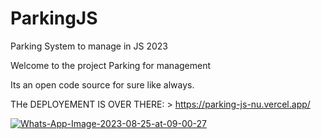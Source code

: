 # ParkingJS
Parking System to manage in JS 2023


Welcome to the project Parking for management

Its an open code source for sure like always.


THe DEPLOYEMENT IS OVER THERE:  >  https://parking-js-nu.vercel.app/

<a href="https://ibb.co/XSVs2BM"><img src="https://i.ibb.co/SRJnsTG/Whats-App-Image-2023-08-25-at-09-00-27.jpg" alt="Whats-App-Image-2023-08-25-at-09-00-27" border="0"></a>
